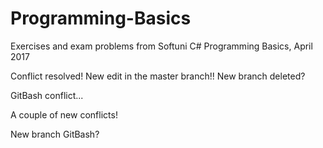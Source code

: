 # Programming-Basics
Exercises and exam problems from Softuni C# Programming Basics, April 2017

Conflict resolved!
New edit in the master branch!!
New branch deleted?


GitBash conflict...

A couple of new conflicts!

New branch GitBash?
